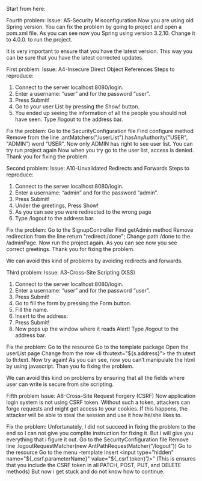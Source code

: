 Start from here:

Fourth problem:
Issue: A5-Security Misconfiguration
Now you are using old Spring version. You can fix the problem by going to project and open a pom.xml file. As you can see now you Spring using version 3.2.10. Change it to 4.0.0. to run the project.

It is very important to ensure that you have the latest version. This way you can be sure that you have the latest corrected updates.

First problem:
Issue: A4-Insecure Direct Object References
Steps to reproduce:
1. Connect to the server localhost:8080/login.
2. Enter a username: “user” and for the password “user”.
3. Press Submit!
4. Go to your user List by pressing the Show! button.
5. You ended up seeing the information of all the people you should not have seen.
Type /logout to the address bar.

Fix the problem:
Go to the SecurityConfiguration file
Find configure method
Remove from the line .antMatchers("/userList").hasAnyAuthority("USER", "ADMIN”)  word “USER”.
Now only ADMIN has right to see user list. 
You can try run project again
Now when you try go to the user list, access is denied.
Thank you for fixing the problem.

Second problem:
Issue: A10-Unvalidated Redirects and Forwards
Steps to reproduce:
1. Connect to the server localhost:8080/login.
2. Enter a username: “admin” and for the password “admin”.
3. Press Submit!
4. Under the greetings, Press Show!
5. As you can see you were redirected to the wrong page
6. Type /logout to the address bar.

Fix the problem:
Go to the SignupController
Find getAdmin method
Remove redirection from  the line return "redirect:/done";
Change path /done to the /adminPage.
Now run the project again. 
As you can see now you see correct greetings.
Thank you for fixing the problem.

We can avoid this kind of problems by avoiding redirects and forwards.

Third problem:
Issue: A3-Cross-Site Scripting (XSS)
  1. Connect to the server localhost:8080/login.
  2. Enter a username: “user” and for the password “user”.
  3. Press Submit!
  4. Go to fill the form by pressing the Form button.
  5. Fill the name.
  6. Insert to the address: <script>alert(“Attack!");</script>
  7. Press Submit!
  8. Now pops up the window where it reads Alert!
Type /logout to the address bar.

Fix the problem:
Go to the resource
Go to the template package
Open the userList page
Change from the row <li th:utext="${s.address}”> the th:utext to th:text.
Now try again! 
As you can see, now you can’t manipulate the html by using javascript. 
Than you fo fixing the problem.

We can avoid this kind on problems by ensuring that all the fields where user can write is secure from site scripting. 



Fifth problem
Issue: A8-Cross-Site Request Forgery (CSRF)
Now application login system is not using CSRF token. 
Without such a token, attackers can forge requests and might get access to your cookies. If this happens, the attacker will be able to steal the session and use it how he/she likes to.

Fix the problem: 
Unfortunately, I did not succeed in fixing the problem to the end so I can not give you complite instruction for fixing it. But i will give you everything that i figure it out. 
Go to the SecurityConfiguration file
Remove line .logoutRequestMatcher(new AntPathRequestMatcher("/logout”))
Go to the resource 
Go to the menu -template
Insert <input type="hidden" name="${_csrf.parameterName}" value="${_csrf.token}”/>” (This is ensures that you include the CSRF token in all PATCH, POST, PUT, and DELETE methods)
But now i get stuck and do not know how to continue. 
